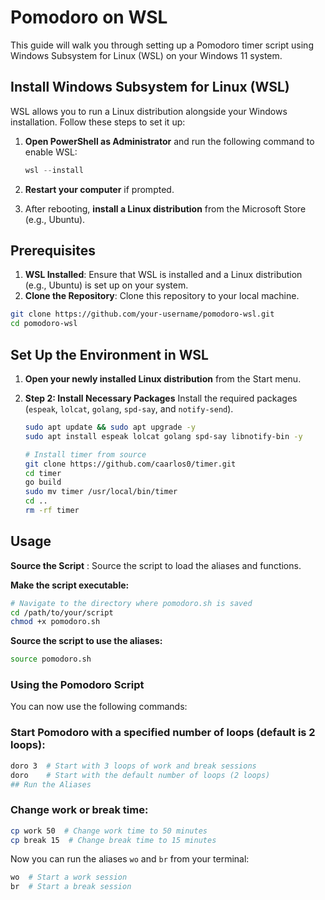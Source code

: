 # Pomodoro on WSL

This guide will walk you through setting up a Pomodoro timer script using Windows Subsystem for Linux (WSL) on your Windows 11 system.

## Install Windows Subsystem for Linux (WSL)

WSL allows you to run a Linux distribution alongside your Windows installation. Follow these steps to set it up:

1. **Open PowerShell as Administrator** and run the following command to enable WSL:

    ```powershell
    wsl --install
    ```

2. **Restart your computer** if prompted.

3. After rebooting, **install a Linux distribution** from the Microsoft Store (e.g., Ubuntu).

## Prerequisites

1. **WSL Installed**: Ensure that WSL is installed and a Linux distribution (e.g., Ubuntu) is set up on your system.
2. **Clone the Repository**: Clone this repository to your local machine.

```bash
git clone https://github.com/your-username/pomodoro-wsl.git
cd pomodoro-wsl
```

## Set Up the Environment in WSL

1. **Open your newly installed Linux distribution** 
from the Start menu.


2. **Step 2: Install Necessary Packages**
Install the required packages (`espeak`, `lolcat`, `golang`, `spd-say`, and `notify-send`).

    ```bash
    sudo apt update && sudo apt upgrade -y
    sudo apt install espeak lolcat golang spd-say libnotify-bin -y

    # Install timer from source
    git clone https://github.com/caarlos0/timer.git
    cd timer
    go build
    sudo mv timer /usr/local/bin/timer
    cd ..
    rm -rf timer
    ```

## Usage
**Source the Script** : 
Source the script to load the aliases and functions.


**Make the script executable:**

```bash
# Navigate to the directory where pomodoro.sh is saved
cd /path/to/your/script
chmod +x pomodoro.sh
```

 **Source the script to use the aliases:**

```bash
source pomodoro.sh
```
### Using the Pomodoro Script
You can now use the following commands:

### Start Pomodoro with a specified number of loops (default is 2 loops):

```bash
doro 3  # Start with 3 loops of work and break sessions
doro    # Start with the default number of loops (2 loops)
## Run the Aliases
```
### Change work or break time:
```bash 
cp work 50  # Change work time to 50 minutes
cp break 15  # Change break time to 15 minutes
```
Now you can run the aliases `wo` and `br` from your terminal:

```bash
wo  # Start a work session
br  # Start a break session
```
